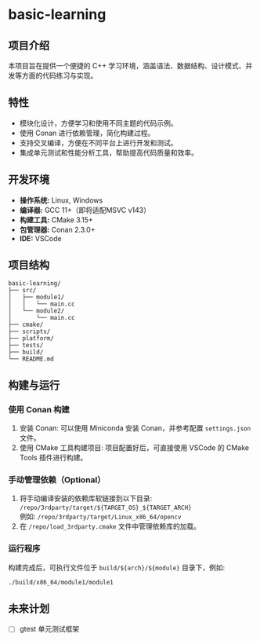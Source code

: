 # basic-learning

## 项目介绍

本项目旨在提供一个便捷的 C++ 学习环境，涵盖语法、数据结构、设计模式、并发等方面的代码练习与实现。

## 特性

- 模块化设计，方便学习和使用不同主题的代码示例。
- 使用 Conan 进行依赖管理，简化构建过程。
- 支持交叉编译，方便在不同平台上进行开发和测试。
- 集成单元测试和性能分析工具，帮助提高代码质量和效率。

## 开发环境

- **操作系统:** Linux, Windows
- **编译器:** GCC 11+（即将适配MSVC v143）
- **构建工具:** CMake 3.15+
- **包管理器:** Conan 2.3.0+
- **IDE:** VSCode

## 项目结构

```
basic-learning/
├── src/
│   ├── module1/
│   │   └── main.cc
│   └── module2/
│       └── main.cc
├── cmake/ 
├── scripts/
├── platform/
├── tests/ 
├── build/
└── README.md
```

## 构建与运行

### 使用 Conan 构建

1.  安装 Conan: 可以使用 Miniconda 安装 Conan，并参考配置 `settings.json` 文件。
2.  使用 CMake 工具构建项目: 项目配置好后，可直接使用 VSCode 的 CMake Tools 插件进行构建。

### 手动管理依赖（Optional）

1.  将手动编译安装的依赖库软链接到以下目录:  
    `/repo/3rdparty/target/${TARGET_OS}_${TARGET_ARCH}`  
    例如: `/repo/3rdparty/target/Linux_x86_64/opencv`
2.  在 `/repo/load_3rdparty.cmake` 文件中管理依赖库的加载。

### 运行程序

构建完成后，可执行文件位于 `build/${arch}/${module}` 目录下，例如:

```bash
./build/x86_64/module1/module1
```

## 未来计划

- [ ]  gtest 单元测试框架



